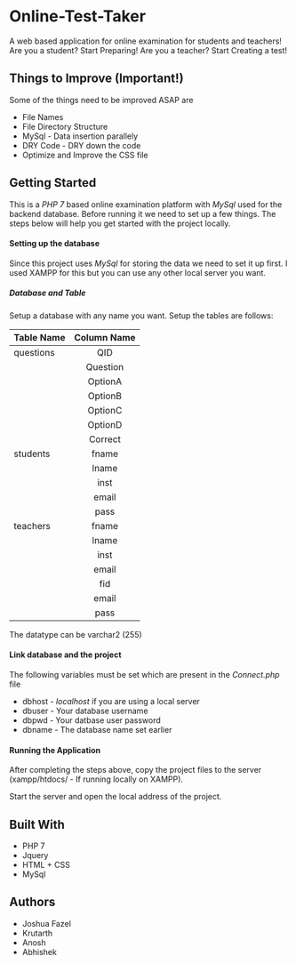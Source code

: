 # Online-Test-Taker
A web based application for online examination for students and teachers! Are you a student? Start Preparing! Are you a teacher? Start Creating a test!

## Things to Improve (Important!)
Some of the things need to be improved ASAP are
* File Names
* File Directory Structure
* MySql - Data insertion parallely
* DRY Code - DRY down the code
* Optimize and Improve the CSS file

## Getting Started
This is a *PHP 7* based online examination platform with *MySql* used for the backend database.
Before running it we need to set up a few things.
The steps below will help you get started with the project locally.

#### Setting up the database
Since this project uses *MySql* for storing the data we need to set it up first.
I used XAMPP for this but you can use any other local server you want.

##### Database and Table
Setup a database with any name you want.
Setup the tables are follows:

| Table Name    | Column Name   |
| ------------- |:-------------:|
| questions     | QID           |
|               | Question      |
|               | OptionA       |
|               | OptionB       |
|               | OptionC       |
|               | OptionD       |
|               | Correct       |
| students      | fname         |
|               | lname         |
|               | inst          |
|               | email         |
|               | pass          |
| teachers      | fname         |
|               | lname         |
|               | inst          |
|               | email         |
|               | fid           |
|               | email         |
|               | pass          |

The datatype can be varchar2 (255)

#### Link database and the project
The following variables must be set which are present in the *Connect.php* file
* dbhost - *localhost* if you are using a local server
* dbuser - Your database username
* dbpwd - Your datbase user password
* dbname - The database name set earlier

#### Running the Application
After completing the steps above, copy the project files to the server (xampp/htdocs/ - If running locally on XAMPP).

Start the server and open the local address of the project.

## Built With
* PHP 7
* Jquery
* HTML + CSS
* MySql

## Authors
* Joshua Fazel
* Krutarth
* Anosh
* Abhishek
